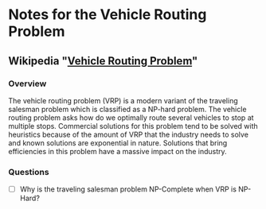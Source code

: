 # Notes for the Vehicle Routing Problem

## Wikipedia "[Vehicle Routing Problem](https://en.wikipedia.org/wiki/Vehicle_routing_problem)"
### Overview
The vehicle routing problem (VRP) is a modern variant of the traveling salesman problem which is classified as a NP-hard problem. The vehicle routing problem asks how do we optimally route several vehicles to stop at multiple stops. Commercial solutions for this problem tend to be solved with heuristics because of the amount of VRP that the industry needs to solve and known solutions are exponential in nature. Solutions that bring efficiencies in this problem have a massive impact on the industry.

### Questions
- [ ] Why is the traveling salesman problem NP-Complete when VRP is NP-Hard?